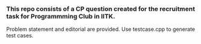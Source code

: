 ### This repo consists of a CP question created for the recruitment task for Programmming Club in IITK.

Problem statement and editorial are provided. Use testcase.cpp to generate test cases.  
